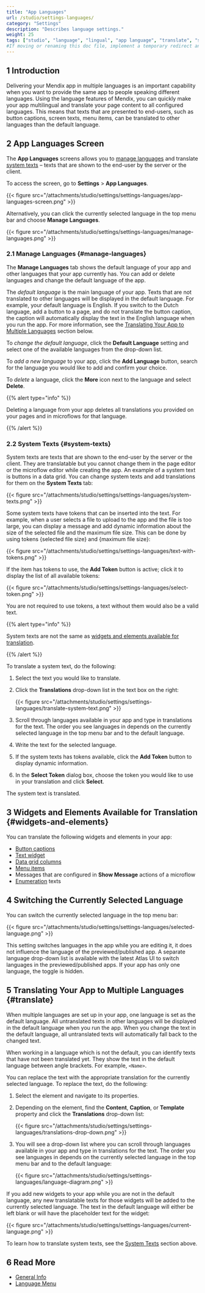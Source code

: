 ```yaml
---
title: "App Languages"
url: /studio/settings-languages/
category: "Settings"
description: "Describes language settings."
weight: 25
tags: ["studio", "language", "lingual", "app language", "translate", "system texts"]
#If moving or renaming this doc file, implement a temporary redirect and let the respective team know they should update the URL in the product. See Mapping to Products for more details.
---
```


## 1 Introduction 

Delivering your Mendix app in multiple languages is an important capability when you want to provide the same app to people speaking different languages. Using the language features of Mendix, you can quickly make your app multilingual and translate your page content to all configured languages. This means that texts that are presented to end-users, such as button captions, screen texts, menu items, can be translated to other languages than the default language.  

## 2 App Languages Screen

The **App Languages** screens allows you to [manage languages](#manage-languages) and translate [system texts](##system-texts) – texts that are shown to the end-user by the server or the client. 

To access the screen, go to **Settings** > **App Languages**.  

{{< figure src="/attachments/studio/settings/settings-languages/app-languages-screen.png" >}}

Alternatively, you can click the currently selected language in the top menu bar and choose **Manage Languages**. 

{{< figure src="/attachments/studio/settings/settings-languages/manage-languages.png" >}}

### 2.1 Manage Languages {#manage-languages}

The **Manage Languages** tab shows the default language of your app and other languages that your app currently has. You can add or delete languages and change the default language of the app.

The *default language* is the main language of your app. Texts that are not translated to other languages will be displayed in the default language. For example, your default language is English. If you switch to the Dutch language, add a button to a page, and do not translate the button caption, the caption will automatically display the text in the English language when you run the app. For more information, see the [Translating Your App to Multiple Languages](#translate) section below. 

To *change the default language*, click the **Default Language** setting and select one of the available languages from the drop-down list.

To *add a new language* to your app, click the **Add Language** button, search for the language you would like to add and confirm your choice.

To *delete* a language, click the **More** icon next to the language and select **Delete**. 

{{% alert type="info" %}}

Deleting a language from your app deletes all translations you provided on your pages and in microflows for that language.

{{% /alert %}}

### 2.2 System Texts {#system-texts}

System texts are texts that are shown to the end-user by the server or the client. They are translatable but you cannot change them in the page editor or the microflow editor while creating the app. An example of a system text is buttons in a data grid. You can change system texts and add translations for them on the **System Texts** tab: 

{{< figure src="/attachments/studio/settings/settings-languages/system-texts.png" >}}

Some system texts have tokens that can be inserted into the text. For example, when a user selects a file to upload to the app and the file is too large, you can display a message and add dynamic information about the size of the selected file and the maximum file size. This can be done by using tokens {selected file size} and {maximum file size}: 

{{< figure src="/attachments/studio/settings/settings-languages/text-with-tokens.png" >}}

If the item has tokens to use, the **Add Token** button is active; click it to display the list of all available tokens:

{{< figure src="/attachments/studio/settings/settings-languages/select-token.png" >}}

You are not required to use tokens, a text without them would also be a valid text. 

{{% alert type="info" %}}

System texts are not the same as [widgets and elements available for translation](#widgets-and-elements).

{{% /alert %}}

To translate a system text, do the following:

1. Select the text you would like to translate.

2. Click the **Translations** drop-down list in the text box on the right:

    {{< figure src="/attachments/studio/settings/settings-languages/translate-system-text.png" >}}

3. Scroll through languages available in your app and type in translations for the text. The order you see languages in depends on the currently selected language in the top menu bar and to the default language.

4. Write the text for the selected language. 

5. If the system texts has tokens available, click the **Add Token** button to display dynamic information.

6. In the **Select Token** dialog box, choose the token you would like to use in your translation and click **Select**. 

The system text is translated. 

## 3 Widgets and Elements Available for Translation {#widgets-and-elements}

You can translate the following widgets and elements in your app:

* [Button captions](/studio/page-editor-widgets-buttons/#general)
* [Text widget](/studio/page-editor-widgets-text/#content)
* [Data grid columns](/studio/page-editor-data-grid/#grid-columns)
* [Menu items](/studio/navigation/#properties-of-menu-items)
* Messages that are configured in **Show Message** actions of a microflow
* [Enumeration](/studio/domain-models-enumeration/) texts

## 4 Switching the Currently Selected Language

You can switch the currently selected language in the top menu bar:

{{< figure src="/attachments/studio/settings/settings-languages/selected-language.png" >}}

This setting switches languages in the app while you are editing it, it does not influence the language of the previewed/published app. A separate language drop-down list is available with the latest Atlas UI to switch languages in the previewed/published apps. If your app has only one language, the toggle is hidden. 

## 5 Translating Your App to Multiple Languages {#translate}

When multiple languages are set up in your app, one language is set as the default language. All untranslated texts in other languages will be displayed in the default language when you run the app. When you change the text in the default language, all untranslated texts will automatically fall back to the changed text. 

When working in a language which is not the default, you can identify texts that have not been translated yet. They show the text in the default language between angle brackets. For example, `<Name>`. 

You can replace the text with the appropriate translation for the currently selected language. To replace the text, do the following:

1. Select the element and navigate to its properties. 

2. Depending on the element, find the **Content**, **Caption**, or **Template** property and click the **Translations** drop-down list:

   {{< figure src="/attachments/studio/settings/settings-languages/translations-drop-down.png" >}}

3. You will see a drop-down list where you can scroll through languages available in your app and type in translations for the text. The order you see languages in depends on the currently selected language in the top menu bar and to the default language:

   {{< figure src="/attachments/studio/settings/settings-languages/language-diagram.png" >}}   

If you add new widgets to your app while you are not in the default language, any new translatable texts for those widgets will be added to the currently selected language. The text in the default language will either be left blank or will have the placeholder text for the widget:

{{< figure src="/attachments/studio/settings/settings-languages/current-language.png" >}}   

To learn how to translate system texts, see the [System Texts](#system-texts) section above.

## 6 Read More

* [General Info](/studio/general/)
* [Language Menu](/refguide/translatable-texts/)
